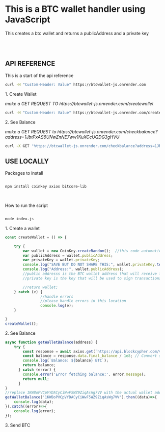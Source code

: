 <h1>This is a BTC wallet handler using JavaScript</h1>
<p>This creates a btc wallet and returns a publicAddress and a private key</p><br/>
<br/>
<h2>API REFERENCE </h2>

<caption> 
This is a start of the api reference
</caption>

```sh
curl -H "Custom-Header: Value" https://btcwallet-js.onrender.com
```


<p>1. Create Wallet</p>
<i>make a GET REQUEST TO https://btcwallet-js.onrender.com/createwallet</i>

```sh
curl -H "Custom-Header: Value" https://btcwallet-js.onrender.com/createwallet
```

<p>2. See Balance</p>
<i>make a GET REQUEST to https://btcwallet-js.onrender.com/checkbalance?address=1JbtPxAS6UNwZnNE7ww1KuXCcUQDG3gHVU</i>

```sh
curl -X GET "https://btcwallet-js.onrender.com/checkbalance?address=1JbtPxAS6UNwZnNE7ww1KuXCcUQDG3gHVU"
```


<h2>USE LOCALLY </h2>
<p>Packages to install</p>

```bash

npm install coinkey axios bitcore-lib

```
<br/>
<p>How to run the script</p>

```bash

node index.js

```

<p>1. Create a wallet </p>

```js
const createWallet = () => {

    try {
        var wallet = new CoinKey.createRandom();  //this code automatically creates a new wallet address and returns a private key and public address
        var publicAddress = wallet.publicAddress;
        var privateKey = wallet.privateKey;
        console.log("SAVE BUT DO NOT SHARE THIS:", wallet.privateKey.toString('hex'));
        console.log("Address:", wallet.publicAddress);
        //public addresss is the BTC wallet address that will receive funds
        //private key is the key that will be used to sign transactions - more like a password, please store securely

        //return wallet;
    } catch (e) {
                //handle errors
                //please handle errors in this location 
                console.log(e);
    }

}
createWallet();
```
<p>2. See Balance</p>

```js
async function getWalletBalance(address) {
    try {
        const response = await axios.get(`https://api.blockcypher.com/v1/btc/main/addrs/${address}`);
        const balance = response.data.final_balance / 1e8; // Convert satoshis to BTC
        console.log(`Balance: ${balance} BTC`);
        return balance;
      } catch (error) {
        console.error('Error fetching balance:', error.message);
        return null;
      }
}
//replace 1KWBoPVCpVYDACyCiWwF5WZ9ZiqAsWg7VV with the actual wallet address
getWalletBalance('1KWBoPVCpVYDACyCiWwF5WZ9ZiqAsWg7VV').then((data)=>{
    console.log(data);
}).catch((error)=>{ 
    console.log(error);
});
```

<p>3. Send BTC </p>
